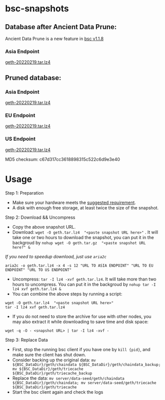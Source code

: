 
# bsc-snapshots

## Database after Ancient Data Prune:

Ancient Data Prune is a new feature in [bsc v1.1.8](https://github.com/binance-chain/bsc/releases/tag/v1.1.8)

### Asia Endpoint


[geth-20220219.tar.lz4
](https://tf-dex-prod-public-snapshot-site1.s3-accelerate.amazonaws.com/geth-20220219-prune-ancient.tar.lz4?AWSAccessKeyId=AKIAYINE6SBQPUZDDRRO&Signature=VVmF%2BcShMN3KBmk9gT6HGU0D6kw%3D&Expires=1647931407
)


## Pruned database:


### Asia Endpoint


[geth-20220219.tar.lz4
](https://tf-dex-prod-public-snapshot-site1.s3-accelerate.amazonaws.com/geth-20220219.tar.lz4?AWSAccessKeyId=AKIAYINE6SBQPUZDDRRO&Signature=xQydrnUA5SWsuhZrTq0L%2Fk1kAVY%3D&Expires=1647931406
)

### EU Endpoint


[geth-20220219.tar.lz4
](https://tf-dex-prod-public-snapshot.s3-accelerate.amazonaws.com/geth-20220219.tar.lz4?AWSAccessKeyId=AKIAYINE6SBQPUZDDRRO&Signature=wnysMSL4uUWwXhDBz5rGyuJBC74%3D&Expires=1647931407
)


### US Endpoint


[geth-20220219.tar.lz4
](https://tf-dex-prod-public-snapshot-site3.s3-accelerate.amazonaws.com/geth-20220219.tar.lz4?AWSAccessKeyId=AKIAYINE6SBQPUZDDRRO&Signature=SOXU3CzctpQA%2Bml1sAaYIS3X%2FNs%3D&Expires=1647931407
)

MD5 checksum: c67d317cc3618898315c522c6d9e3e40



# Usage 

Step 1: Preparation
- Make sure your hardware meets the [suggested requirement](https://docs.binance.org/smart-chain/developer/fullnode.html).
- A disk with enough free storage, at least twice the size of the snapshot.

Step 2: Download && Uncompress
- Copy the above snapshot URL.
- Download:  `wget -O geth.tar.lz4  "<paste snapshot URL here>"` . It will take one or two hours to download the snapshot, you can put it in the backgroud by `nohup wget -O geth.tar.gz  "<paste snapshot URL here?" &`


*If you need to speedup download, just use `aria2c`*
```
aria2c -o geth.tar.lz4 -x 4 -s 12 "URL TO ASIA ENDPOINT" "URL TO EU ENDPOINT" "URL TO US ENDPOINT"
```


- Uncompress: `tar -I lz4 -xvf geth.tar.lz4`. It will take more than two hours to uncompress. You can put it in the backgroud by `nohup tar -I lz4 xvf geth.tar.lz4 &`
- You can combine the above steps by running a script:
```
wget -O geth.tar.lz4  "<paste snapshot URL here>"
tar -I lz4 xvf geth.tar.lz4
```


- If you do not need to store the archive for use with other nodes, you may also extract it while downloading to save time and disk space:
```
wget -q -O - <snapshot URL> | tar -I lz4 -xvf -
```


Step 3: Replace Data
- First, stop the running bsc client if you have one by `kill {pid}`, and make sure the client has shut down.
- Consider backing up the original data: `mv ${BSC_DataDir}/geth/chaindata ${BSC_DataDir}/geth/chaindata_backup; mv ${BSC_DataDir}/geth/triecache ${BSC_DataDir}/geth/triecache_backup`
- Replace the data: `mv server/data-seed/geth/chaindata ${BSC_DataDir}/geth/chaindata; mv server/data-seed/geth/triecache ${BSC_DataDir}/geth/triecache`
- Start the bsc client again and check the logs

